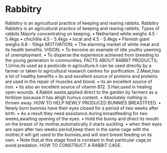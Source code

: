 # Rabbitry
Rabbitry is an agricultural practice of keeping and rearing rabbits.
Rabbitry
Rabbitry is an agricultural practice of keeping and rearing rabbits.
Types of rabbits
Majorly concentrating on keeping;
    • Netherland white weighs 4.5 - 5.4kgs
    • chichillia 4.5 - 5.4kgs
    • local and 4.5 - 5.4kgs
    • Flemish giant weighs 6.8 - 10kgs
MOTIVATION;
    • The alarming market of white meat and its health benefits.
      VISION;
    • To become an example of idle youths yawning of unemployment.
    • To disperse the experience achieved from breeding to the young generation in communities.
FACTS ABOUT RABBIT PRODUCTS;
1.Urine,its used as a pesticide in agriculture.it can be used directly by a farmer or taken to agricultural research centres for purification.
2.Meat,has a lot of healthy benefits
    • its and excellent source of proteins and proteins are used in the repair of muscles and blood.
    • its an excellent source of iron.
    • its also an excellent source of vitamin B12.
3.Hair,used in healing open wounds.
4.Rabbit waste,applied direct to the garden by farmers as a fertilizer because it has ahigh humus content.
    • Absolutely nothing is thrown away.
HOW TO HELP NEWLY PRODUCED BUNNIES BREASTFEED.
    • Newly born bunnies have their eyes closed for a period of two weeks after birth.
    • As a result they need assistance during breastfeeding for two weeks,awaiting opening of the eyes.
    • Hold the bunny and direct its mouth on the breast of its mother,automatically it starts suckling.
    • when their eyes are open after two weeks period,keep them in the same cage with the mother,it will get used to the bunnies,and will start breast feeding on its own.
    • Note that,at this stage food is constant in that particular cage,to avoid predation.
HOW TO CONSTRUCT A RABBIT CAGE.
